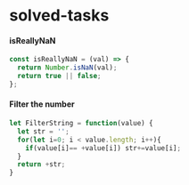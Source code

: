 # solved-tasks
#### isReallyNaN
```javascript
const isReallyNaN = (val) => {
  return Number.isNaN(val);
  return true || false;
};
```
#### Filter the number
```javascript
let FilterString = function(value) {
  let str = '';
  for(let i=0; i < value.length; i++){
    if(value[i]== +value[i]) str+=value[i];
  }
  return +str;
}
```